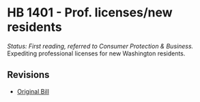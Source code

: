 # HB 1401 - Prof. licenses/new residents
*Status: First reading, referred to Consumer Protection & Business.*
Expediting professional licenses for new Washington residents.

## Revisions
* [Original Bill](1/)